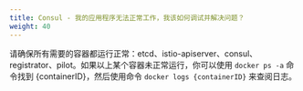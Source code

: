 ```yaml
---
title: Consul - 我的应用程序无法正常工作，我该如何调试并解决问题？
weight: 40
---
```


请确保所有需要的容器都运行正常：etcd、istio-apiserver、consul、registrator、pilot。如果以上某个容器未正常运行，你可以使用 `docker ps -a` 命令找到 {containerID}，然后使用命令 `docker logs {containerID}` 来查阅日志。
